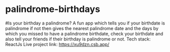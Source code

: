 # palindrome-birthdays
#Is your birthday a palindrome?
A fun app which tells you if your birthdate is palindrome if not then gives the nearest palindrome date and the days by which you missed to have a palindrome birthdate, check your birthdate and also tell your friends if their birthday is palindrome or not.
Tech stack: ReactJs
Live project link: https://xu9dzn.csb.app/
